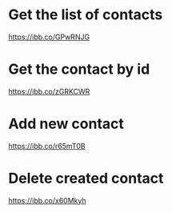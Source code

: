 # Get the list of contacts

https://ibb.co/GPwRNJG

# Get the contact by id

https://ibb.co/zGRKCWR

# Add new contact

https://ibb.co/r65mT0B

# Delete created contact

https://ibb.co/x60Mkyh
